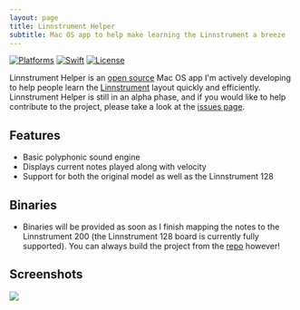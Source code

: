 ```yaml
---
layout: page
title: Linnstrument Helper
subtitle: Mac OS app to help make learning the Linnstrument a breeze
---
```


[![Platforms](https://img.shields.io/badge/platforms-macos-teal.svg)](https://apple.com/macos) [![Swift](https://img.shields.io/badge/Swift-5.1-orange.svg)](https://swift.org) [![License](https://img.shields.io/badge/License-GPL-blue.svg)](https://www.gnu.org/licenses/gpl-3.0.en.html)

Linnstrument Helper is an [open source](https://github.com/markjamesm/linnstrument-helper) Mac OS app I'm actively developing to help people learn the [Linnstrument](https://www.rogerlinndesign.com/linnstrument) layout quickly and efficiently. Linnstrument Helper is still in an alpha phase, and if you would like to help contribute to the project, please take a look at the [issues page](https://github.com/markjamesm/linnstrument-helper/issues).

## Features

- Basic polyphonic sound engine
- Displays current notes played along with velocity 
- Support for both the original model as well as the Linnstrument 128


## Binaries

- Binaries will be provided as soon as I finish mapping the notes to the Linnstrument 200 (the Linnstrument 128 board is currently fully supported). You can always build the project from the [repo](https://github.com/markjamesm/linnstrument-helper) however!

## Screenshots

<img src="https://user-images.githubusercontent.com/20845425/81113716-aaf89580-8eee-11ea-8732-0b1a486deceb.png"/>